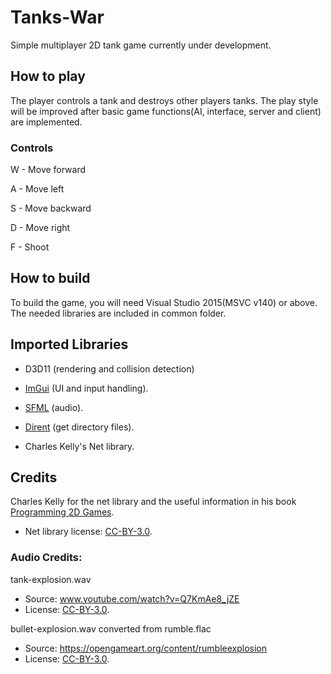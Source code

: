 # Tanks-War


Simple multiplayer 2D tank game currently under development.


## How to play


The player controls a tank and destroys other players tanks. The play style will be improved after basic game functions(AI, interface, server and client) are implemented.


### Controls


W - Move forward

A - Move left

S - Move backward

D - Move right

F - Shoot


## How to build


To build the game, you will need Visual Studio 2015(MSVC v140) or above. The needed libraries are included in common folder. 



## Imported Libraries


- D3D11 (rendering and collision detection)

- [ImGui](https://github.com/ocornut/imgui) (UI and input handling).

- [SFML](https://github.com/SFML/SFML) (audio).

- [Dirent](https://github.com/tronkko/dirent) (get directory files).

- Charles Kelly's Net library. 


## Credits


Charles Kelly for the net library and the useful information in his book [Programming 2D Games](http://www.programming2dgames.com).

- Net library license: [CC-BY-3.0](https://creativecommons.org/licenses/by/3.0).


### Audio Credits:

tank-explosion.wav
- Source: www.youtube.com/watch?v=Q7KmAe8_jZE
- License: [CC-BY-3.0](https://creativecommons.org/licenses/by/3.0).

bullet-explosion.wav converted from rumble.flac
- Source: https://opengameart.org/content/rumbleexplosion
- License: [CC-BY-3.0](https://creativecommons.org/licenses/by/3.0).

